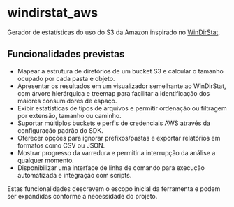 # windirstat_aws
Gerador de estatísticas do uso do S3 da Amazon inspirado no
[WinDirStat](https://windirstat.net/).

## Funcionalidades previstas

* Mapear a estrutura de diretórios de um bucket S3 e calcular o tamanho
  ocupado por cada pasta e objeto.
* Apresentar os resultados em um visualizador semelhante ao WinDirStat,
  com árvore hierárquica e treemap para facilitar a identificação dos
  maiores consumidores de espaço.
* Exibir estatísticas de tipos de arquivos e permitir ordenação ou
  filtragem por extensão, tamanho ou caminho.
* Suportar múltiplos buckets e perfis de credenciais AWS através da
  configuração padrão do SDK.
* Oferecer opções para ignorar prefixos/pastas e exportar relatórios em
  formatos como CSV ou JSON.
* Mostrar progresso da varredura e permitir a interrupção da análise a
  qualquer momento.
* Disponibilizar uma interface de linha de comando para execução
  automatizada e integração com scripts.

Estas funcionalidades descrevem o escopo inicial da ferramenta e podem
ser expandidas conforme a necessidade do projeto.
